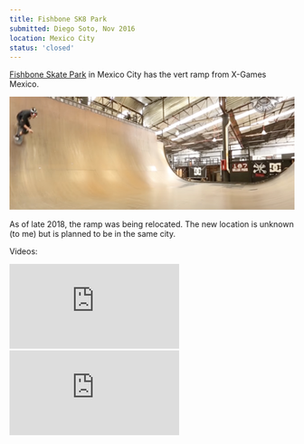 ```yaml
---
title: Fishbone SK8 Park
submitted: Diego Soto, Nov 2016
location: Mexico City
status: 'closed'
---
```


[Fishbone Skate Park](https://fishbone.com.mx/) in Mexico City
has the vert ramp from X-Games Mexico.

<img src="../../public/images/mexico.png"   width="630px"  height="200px" />

As of late 2018, the ramp was being relocated.  The new location is unknown (to me) but is planned to be in the same city.

Videos:

<iframe src="https://www.youtube.com/embed/-IBN5wo9aw8" title="YouTube video player" frameBorder="0" allow="accelerometer; autoplay; clipboard-write; encrypted-media; gyroscope; picture-in-picture" allowFullScreen></iframe>
&nbsp;&nbsp;&nbsp;
<iframe src="https://www.youtube.com/embed/nmOmWAo8-tk" title="YouTube video player" frameBorder="0" allow="accelerometer; autoplay; clipboard-write; encrypted-media; gyroscope; picture-in-picture" allowFullScreen></iframe>

